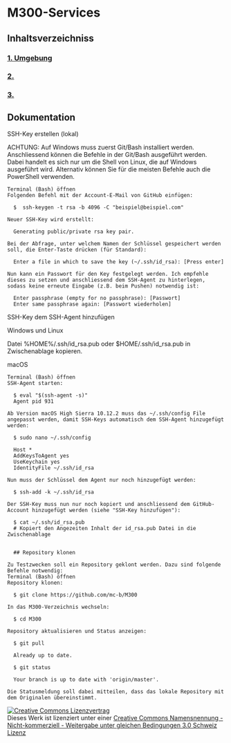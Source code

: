 # M300-Services

## Inhaltsverzeichniss 

### [1. Umgebung](Installation/Umgebung.md "1. Umgebung")

### [2.](Theorie/Übertragunsrate.md "2. Übertragunsrate, Verfügbarkeit")

### [3.](Theorie/WAN-Technologie.md "3. WAN-Technologie")

## Dokumentation
SSH-Key erstellen (lokal)

ACHTUNG: Auf Windows muss zuerst Git/Bash installiert werden. Anschliessend können die Befehle in der Git/Bash ausgeführt werden. Dabei handelt es sich nur um die Shell von Linux, die auf Windows ausgeführt wird. Alternativ können Sie für die meisten Befehle auch die PowerShell verwenden.

    Terminal (Bash) öffnen
    Folgenden Befehl mit der Account-E-Mail von GitHub einfügen:

      $  ssh-keygen -t rsa -b 4096 -C "beispiel@beispiel.com"

    Neuer SSH-Key wird erstellt:

      Generating public/private rsa key pair.

    Bei der Abfrage, unter welchem Namen der Schlüssel gespeichert werden soll, die Enter-Taste drücken (für Standard):

      Enter a file in which to save the key (~/.ssh/id_rsa): [Press enter]

    Nun kann ein Passwort für den Key festgelegt werden. Ich empfehle dieses zu setzen und anschliessend dem SSH-Agent zu hinterlegen, sodass keine erneute Eingabe (z.B. beim Pushen) notwendig ist:

      Enter passphrase (empty for no passphrase): [Passwort]
      Enter same passphrase again: [Passwort wiederholen]

SSH-Key dem SSH-Agent hinzufügen

Windows und Linux

Datei %HOME%/.ssh/id_rsa.pub oder $HOME/.ssh/id_rsa.pub in Zwischenablage kopieren.

macOS

    Terminal (Bash) öffnen
    SSH-Agent starten:

      $ eval "$(ssh-agent -s)"
      Agent pid 931

    Ab Version macOS High Sierra 10.12.2 muss das ~/.ssh/config File angepasst werden, damit SSH-Keys automatisch dem SSH-Agent hinzugefügt werden:

      $ sudo nano ~/.ssh/config
      
      Host *
      AddKeysToAgent yes
      UseKeychain yes
      IdentityFile ~/.ssh/id_rsa

    Nun muss der Schlüssel dem Agent nur noch hinzugefügt werden:

      $ ssh-add -k ~/.ssh/id_rsa

    Der SSH-Key muss nun nur noch kopiert und anschliessend dem GitHub-Account hinzugefügt werden (siehe "SSH-Key hinzufügen"):

      $ cat ~/.ssh/id_rsa.pub
      # Kopiert den Angezeiten Inhalt der id_rsa.pub Datei in die Zwischenablage
      
      
      ## Repository klonen

    Zu Testzwecken soll ein Repository geklont werden. Dazu sind folgende Befehle notwendig:
    Terminal (Bash) öffnen
    Repository klonen:

      $ git clone https://github.com/mc-b/M300

    In das M300-Verzeichnis wechseln:

      $ cd M300

    Repository aktualisieren und Status anzeigen:

      $ git pull

      Already up to date.

      $ git status

      Your branch is up to date with 'origin/master'.

    Die Statusmeldung soll dabei mitteilen, dass das lokale Repository mit dem Originalen übereinstimmt.


<a rel="license" href="http://creativecommons.org/licenses/by-nc-sa/3.0/ch/"><img alt="Creative Commons Lizenzvertrag" style="border-width:0" src="https://i.creativecommons.org/l/by-nc-sa/3.0/ch/88x31.png" /></a><br />Dieses Werk ist lizenziert unter einer <a rel="license" href="http://creativecommons.org/licenses/by-nc-sa/3.0/ch/">Creative Commons Namensnennung - Nicht-kommerziell - Weitergabe unter gleichen Bedingungen 3.0 Schweiz Lizenz</a>
